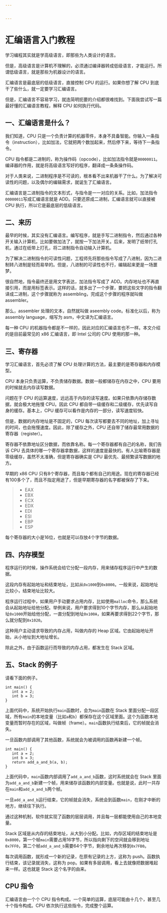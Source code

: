 ```yaml
---


---
```


<h1 id="汇编语言入门教程">汇编语言入门教程</h1>
<p>学习编程其实就是学高级语言，即那些为人类设计的语言。</p>
<p>但是，高级语言是计算机不理解的，必须通过编译器转成低级语言，才能运行。所谓低级语言，就是那些为机器设计的语言。</p>
<p>汇编语言是最底层的低级语言，直接控制 CPU 的运行。如果你想了解 CPU 到底干了些什么，就一定要学习汇编语言。</p>
<p>但是，汇编语言不容易学习，就连简明扼要的介绍都很难找到。下面我尝试写一篇最好懂的汇编语言教程，解释 CPU 如何执行代码。</p>
<h2 id="一、汇编语言是什么？">一、汇编语言是什么？</h2>
<p>我们知道，CPU 只是一个负责计算的机器零件，本身不具备智能。你输入一条指令（instruction），比如加法，它就把两个数加起来，然后停下来，等待下一条指令。</p>
<p>CPU 指令都是二进制的，称为操作码（opcode），比如加法指令就是<code>00000011</code>。编译器的作用，就是将高级语言写好的程序，翻译成一条条操作码。</p>
<p>对于人类来说，二进制程序是不可读的，根本看不出来机器干了什么。为了解决可读性的问题，以及偶尔的编辑需求，就诞生了汇编语言。</p>
<p>汇编语言是二进制指令的文本形式，与指令是一一对应的关系。比如，加法指令<code>00000011</code>写成汇编语言就是 ADD。只要还原成二进制，汇编语言就可以直接被 CPU 执行，所以它是最底层的低级语言。</p>
<h2 id="二、来历">二、来历</h2>
<p>最早的时候，其实没有汇编语言。编写程序，就是手写二进制指令，然后通过各种开关输入计算机，比如要做加法了，就按一下加法开关。后来，发明了纸带打孔机，通过在纸带上打孔，将二进制指令自动输入计算机。</p>
<p>为了解决二进制指令的可读性问题，工程师先将那些指令写成了八进制，因为二进制转八进制是轻而易举的。但是，八进制的可读性也不行，编辑起来更是一场噩梦。</p>
<p>很自然地，指令最终还是用文字表达，加法指令写成了 ADD。内存地址也不再直接引用，而是用标签表示。这样的话，就多出了一个步骤，要把这些文字的指令翻译成二进制，这个步骤就称为 assembling，完成这个步骤的程序就叫做 assembler。</p>
<p>那么，assembler 处理的文本，自然就叫做 aseembly code。标准化以后，称为 assembly language，缩写为 asm，中文译为汇编语言。</p>
<p>每一种 CPU 的机器指令都是不一样的，因此对应的汇编语言也不一样。本文介绍的是目前最常见的 x86 汇编语言，即 Intel 公司的 CPU 使用的那一种。</p>
<h2 id="三、寄存器">三、寄存器</h2>
<p>学习汇编语言，首先必须了解 CPU 处理计算的方法，最主要的是寄存器和内存模型。</p>
<p>CPU 本身只负责运算，不负责储存数据。数据一般都储存在内存之中，CPU 要用的时候就去内存读写数据。</p>
<p>问题在于 CPU 的运算速度，远远高于内存的读写速度。如果只依靠内存储存数据，就会极大地拖慢 CPU。因此 CPU 都自带一级缓存和二级缓存，优先读写自身的缓存。基本上，CPU 缓存可以看作是内存的一部分，读写速度较快。</p>
<p>但是，数据的内存地址是不固定的，CPU 每次读写都要去不同的地址，加上寻址的时间，也会拖慢速度。因此，除了缓存之外，CPU 还自带了储存最常用数据的寄存器（register）。</p>
<p>寄存器不依靠地址区分数据，而依靠名称。每一个寄存器都有自己的名称，我们告诉 CPU 去具体的哪一个寄存器拿数据，这样的速度是最快的。有人比喻寄存器是零级缓存，虽然不太准确，但是寄存器确实是 CPU 最优先、最频繁读写数据的地方。</p>
<p>早期的 x86 CPU 只有8个寄存器，而且每个都有自己的用途。现在的寄存器已经有100多个了，而且不指定用途了，但是早期寄存器的名字都被保存了下来。</p>
<blockquote>
<ul>
<li>EAX</li>
<li>EBX</li>
<li>ECX</li>
<li>EDX</li>
<li>EDI</li>
<li>ESI</li>
<li>EBP</li>
<li>ESP</li>
</ul>
</blockquote>
<p>每个寄存器的大小是16位，也就是可以存放4个字节的数据。</p>
<h2 id="四、内存模型">四、内存模型</h2>
<p>程序运行的时候，操作系统会给它分配一段内存，用来储存程序运行中产生的数据。</p>
<p>这段内存有起始地址和结束地址，比如从<code>0x1000</code>到<code>0x8000</code>。一般来说，起始地址比较小，结束地址比较大。</p>
<p>程序运行过程中，如果用户手动要求占用内存，比如使用<code>malloc</code>命令，那么系统会从起始地址给他分配。举例来说，用户要求得到10个字节内存，那么从起始地址<code>0x1000</code>开始给他分配，一直分配到地址<code>0x100A</code>，如果再要求得到22个字节，那么就分配到<code>0x1020</code>。</p>
<p>这种用户主动请求导致的内存占用，叫做内存的 Heap 区域。它由起始地址开始，从小地址到大地址增长。</p>
<p>除此之外，由于函数运行而导致的内存占用，都发生在 Stack 区域。</p>
<h2 id="五、stack-的例子">五、Stack 的例子</h2>
<p>请看下面的例子。</p>
<pre class=" language-c"><code class="prism  language-c"><span class="token keyword">int</span> <span class="token function">main</span><span class="token punctuation">(</span><span class="token punctuation">)</span> <span class="token punctuation">{</span>
   <span class="token keyword">int</span> a <span class="token operator">=</span> <span class="token number">2</span><span class="token punctuation">;</span>
   <span class="token keyword">int</span> b <span class="token operator">=</span> <span class="token number">3</span><span class="token punctuation">;</span>
<span class="token punctuation">}</span>
</code></pre>
<p>上面代码中，系统开始执行<code>main</code>函数时，会为<code>main</code>函数在 Stack 里面分配一段区域，所有<code>main</code>的本地变量（比如<code>a</code>和<code>b</code>）都保存在这个区域里面。这个为函数本地变量而暂时存在的区域，叫做帧（frame）。<code>main</code>函数执行结束后，它的帧就会消失。</p>
<p>一旦函数内部调用了其他函数，系统就会为被调用的函数再新建一个帧。</p>
<pre class=" language-c"><code class="prism  language-c"><span class="token keyword">int</span> <span class="token function">main</span><span class="token punctuation">(</span><span class="token punctuation">)</span> <span class="token punctuation">{</span>
   <span class="token keyword">int</span> a <span class="token operator">=</span> <span class="token number">2</span><span class="token punctuation">;</span>
   <span class="token keyword">int</span> b <span class="token operator">=</span> <span class="token number">3</span><span class="token punctuation">;</span>
   <span class="token keyword">return</span> <span class="token function">add_a_and_b</span><span class="token punctuation">(</span>a<span class="token punctuation">,</span> b<span class="token punctuation">)</span><span class="token punctuation">;</span>
<span class="token punctuation">}</span>
</code></pre>
<p>上面代码中，<code>main</code>函数内部调用了<code>add_a_and_b</code>函数，这时系统就会在 Stack 里面为<code>add_a_and_b</code>新建一个帧，用来储存该函数的内部变量。也就是说，此时一共存在<code>main</code>和<code>add_a_and_b</code>两个帧。</p>
<p>一旦<code>add_a_and_b</code>运行结束，它的帧就会消失，系统会到函数<code>main</code>，在刚才中断的地方，继续往下执行。</p>
<p>通过这种机制，软件就实现了函数的层层调用，并且每一层都能使用自己的本地变量。</p>
<p>Stack 区域是从内存的结束地址，从大到小分配。比如，内存区域的结束地址是<code>0x8000</code>，第一个帧<code>main</code>需要占用16字节，所以指向剩下的空间就会移到地址<code>0x7FF0</code>，第二个帧<code>add_a_and_b</code>需要64个字节，剩余地址再次移到<code>0x7FB0</code>。</p>
<p>每次调用函数，就形成一个新的记录，在原有记录的上方，这称为 push。函数执行结束，该记录就消失，这称为 pop。如果有多层调用，看上去就像把数据堆起来一样。这也就是 Stack 这个名字的由来。</p>
<h2 id="cpu-指令">CPU 指令</h2>
<p>汇编语言由一个个 CPU 指令构成。一个简单的运算，底层可能由十几个，甚至几十个指令构成。CPU 依次执行这些指令，完成整个运算。</p>
<!--stackedit_data:&#10;eyJoaXN0b3J5IjpbMzA5NDEzOTIxXX0=&#10;-->


